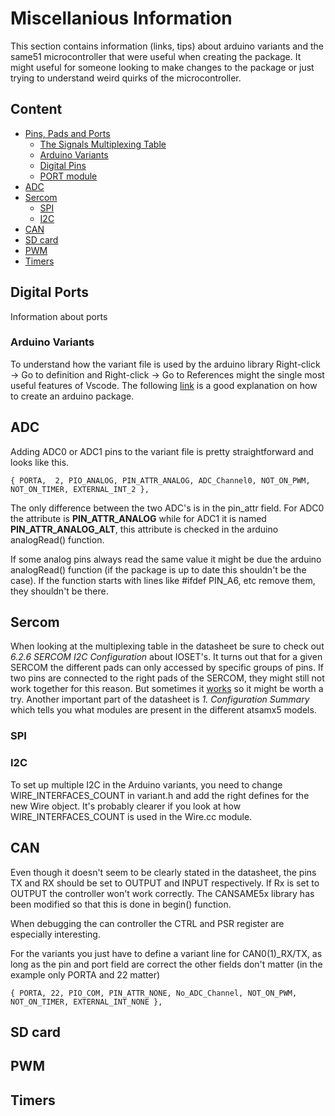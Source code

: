 # Miscellanious Information

This section contains information (links, tips) about arduino variants and the same51 microcontroller that were useful when creating the package. It might useful for someone looking to make changes to the package or just trying to understand weird quirks of the microcontroller.

## Content

- [Pins, Pads and Ports](#digital-ports)
    - [The Signals Multiplexing Table](#signal-multiplexing-table)
    - [Arduino Variants](#arduino-variants)
    - [Digital Pins](#digital-pins)
    - [PORT module](#port-module)
- [ADC](#ADC)
- [Sercom](#sercom)
    - [SPI](#spi)
    - [I2C](#i2c)
- [CAN](#can)
- [SD card](#sd-card)
- [PWM](#pwm)
- [Timers](#timers)

## Digital Ports

Information about ports

### Arduino Variants

To understand how the variant file is used by the arduino library Right-click -> Go to definition and Right-click -> Go to References might the single most useful features of Vscode. The following [link](https://www.instructables.com/Arduino-IDE-Creating-Custom-Boards/) is a good explanation on how to create an arduino package.

## ADC

Adding ADC0 or ADC1 pins to the variant file is pretty straightforward and looks like this. 
```
{ PORTA,  2, PIO_ANALOG, PIN_ATTR_ANALOG, ADC_Channel0, NOT_ON_PWM, NOT_ON_TIMER, EXTERNAL_INT_2 },
```
The only difference between the two ADC's is in the pin_attr field. For ADC0 the attribute is **PIN_ATTR_ANALOG** while for ADC1 it is named **PIN_ATTR_ANALOG_ALT**, this attribute is checked in the arduino analogRead() function.

If some analog pins always read the same value it might be due the arduino analogRead() function (if the package is up to date this shouldn't be the case). If the function starts with lines like #ifdef PIN_A6, etc remove them, they shouldn't be there.

## Sercom

When looking at the multiplexing table in the datasheet be sure to check out *6.2.6 SERCOM I2C Configuration* about IOSET's. It turns out that for a given SERCOM the different pads can only accessed by specific groups of pins. If two pins are connected to the right pads of the SERCOM, they might still not work together for this reason. But sometimes it [works](https://forums.adafruit.com/viewtopic.php?f=19&p=878131) so it might be worth a try.
Another important part of the datasheet is *1. Configuration Summary* which tells you what modules are present in the different atsamx5 models.


### SPI

### I2C

To set up multiple I2C in the Arduino variants, you need to change WIRE_INTERFACES_COUNT in variant.h and add the right defines for the new Wire object. It's probably clearer if you look at how WIRE_INTERFACES_COUNT is used in the Wire.cc module.

## CAN

Even though it doesn't seem to be clearly stated in the datasheet, the pins TX and RX should be set to OUTPUT and INPUT respectively. If Rx is set to OUTPUT the controller won't work correctly. The CANSAME5x library has been modified so that this is done in begin() function.

When debugging the can controller the CTRL and PSR register are especially interesting.

For the variants you just have to define a variant line for CAN0(1)_RX/TX, as long as the pin and port field are correct the other fields don't matter (in the example only PORTA and 22 matter)
```
{ PORTA, 22, PIO_COM, PIN_ATTR_NONE, No_ADC_Channel, NOT_ON_PWM, NOT_ON_TIMER, EXTERNAL_INT_NONE },
```

## SD card

## PWM

## Timers

